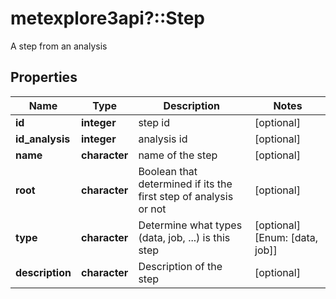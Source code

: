 # metexplore3api?::Step

A step from an analysis

## Properties
Name | Type | Description | Notes
------------ | ------------- | ------------- | -------------
**id** | **integer** | step id | [optional] 
**id_analysis** | **integer** | analysis id | [optional] 
**name** | **character** | name of the step | [optional] 
**root** | **character** | Boolean that determined if its the first step of analysis or not | [optional] 
**type** | **character** | Determine what types (data, job, ...) is this step | [optional] [Enum: [data, job]] 
**description** | **character** | Description of the step | [optional] 


